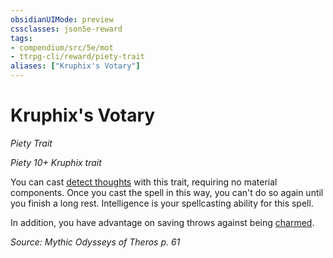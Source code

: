 ```yaml
---
obsidianUIMode: preview
cssclasses: json5e-reward
tags:
- compendium/src/5e/mot
- ttrpg-cli/reward/piety-trait
aliases: ["Kruphix's Votary"]
---
```

# Kruphix's Votary
*Piety Trait*  

*Piety 10+ Kruphix trait*

You can cast [detect thoughts](/3-Mechanics/CLI/spells/detect-thoughts.md) with this trait, requiring no material components. Once you cast the spell in this way, you can't do so again until you finish a long rest. Intelligence is your spellcasting ability for this spell.

In addition, you have advantage on saving throws against being [charmed](/3-Mechanics/CLI/rules/conditions.md#charmed).

*Source: Mythic Odysseys of Theros p. 61*